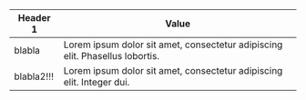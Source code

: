 | Header 1   | Value                                                                        |
| ---------- | ---------------------------------------------------------------------------- |
| blabla     | Lorem ipsum dolor sit amet, consectetur adipiscing elit. Phasellus lobortis. |
| blabla2!!! | Lorem ipsum dolor sit amet, consectetur adipiscing elit. Integer dui.        |
